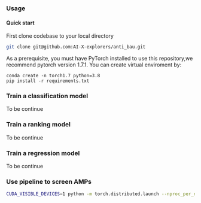 ### Usage
#### Quick start
First clone codebase to your local directory
```bash
git clone git@github.com:AI-X-explorers/anti_bau.git
```
As a prerequisite, you must have PyTorch installed to use this repository,we recommend pytorch version 1.7.1.
You can create virtual enviroment by:
```
conda create -n torch1.7 python=3.8
pip install -r requirements.txt
```
### Train a classification model
To be continue
### Train a ranking model
To be continue
### Train a regression model
To be continue

### Use pipeline to screen AMPs
```bash
CUDA_VISIBLE_DEVICES=1 python -m torch.distributed.launch --nproc_per_node 1 --master_port 9999 pipeline.py --peptides_path --peptides_path data/7_peptide/7_peptide_rule_0.txt
```